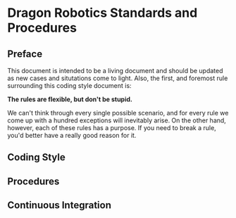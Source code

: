 # Dragon Robotics Standards and Procedures

## Preface
This document is intended to be a living document and should be updated as new cases and situtations come to light.
Also, the first, and foremost rule surrounding this coding style document is:

**The rules are flexible, but don't be stupid.**

We can't think through every single possible scenario, and for every rule we come up with a hundred exceptions will inevitably
arise. On the other hand, however, each of these rules has a purpose.
If you need to break a rule, you'd better have a really good reason for it.

## Coding Style

## Procedures

## Continuous Integration
